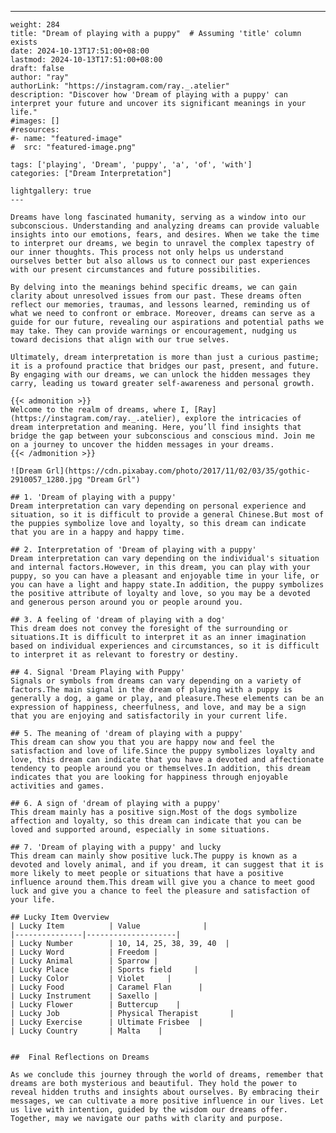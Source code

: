 ---
    weight: 284
    title: "Dream of playing with a puppy"  # Assuming 'title' column exists
    date: 2024-10-13T17:51:00+08:00
    lastmod: 2024-10-13T17:51:00+08:00
    draft: false
    author: "ray"
    authorLink: "https://instagram.com/ray._.atelier"
    description: "Discover how 'Dream of playing with a puppy' can interpret your future and uncover its significant meanings in your life."
    #images: []
    #resources:
    #- name: "featured-image"
    #  src: "featured-image.png"
    
    tags: ['playing', 'Dream', 'puppy', 'a', 'of', 'with']
    categories: ["Dream Interpretation"]
    
    lightgallery: true
    ---
    
    Dreams have long fascinated humanity, serving as a window into our subconscious. Understanding and analyzing dreams can provide valuable insights into our emotions, fears, and desires. When we take the time to interpret our dreams, we begin to unravel the complex tapestry of our inner thoughts. This process not only helps us understand ourselves better but also allows us to connect our past experiences with our present circumstances and future possibilities.
    
    By delving into the meanings behind specific dreams, we can gain clarity about unresolved issues from our past. These dreams often reflect our memories, traumas, and lessons learned, reminding us of what we need to confront or embrace. Moreover, dreams can serve as a guide for our future, revealing our aspirations and potential paths we may take. They can provide warnings or encouragement, nudging us toward decisions that align with our true selves.
    
    Ultimately, dream interpretation is more than just a curious pastime; it is a profound practice that bridges our past, present, and future. By engaging with our dreams, we can unlock the hidden messages they carry, leading us toward greater self-awareness and personal growth.
    
    {{< admonition >}}
    Welcome to the realm of dreams, where I, [Ray](https://instagram.com/ray._.atelier), explore the intricacies of dream interpretation and meaning. Here, you’ll find insights that bridge the gap between your subconscious and conscious mind. Join me on a journey to uncover the hidden messages in your dreams.
    {{< /admonition >}}
    
    ![Dream Grl](https://cdn.pixabay.com/photo/2017/11/02/03/35/gothic-2910057_1280.jpg "Dream Grl")
    
    ## 1. 'Dream of playing with a puppy'
    Dream interpretation can vary depending on personal experience and situation, so it is difficult to provide a general Chinese.But most of the puppies symbolize love and loyalty, so this dream can indicate that you are in a happy and happy time.
    
    ## 2. Interpretation of 'Dream of playing with a puppy'
    Dream interpretation can vary depending on the individual's situation and internal factors.However, in this dream, you can play with your puppy, so you can have a pleasant and enjoyable time in your life, or you can have a light and happy state.In addition, the puppy symbolizes the positive attribute of loyalty and love, so you may be a devoted and generous person around you or people around you.
    
    ## 3. A feeling of 'dream of playing with a dog'
    This dream does not convey the foresight of the surrounding or situations.It is difficult to interpret it as an inner imagination based on individual experiences and circumstances, so it is difficult to interpret it as relevant to forestry or destiny.
    
    ## 4. Signal 'Dream Playing with Puppy'
    Signals or symbols from dreams can vary depending on a variety of factors.The main signal in the dream of playing with a puppy is generally a dog, a game or play, and pleasure.These elements can be an expression of happiness, cheerfulness, and love, and may be a sign that you are enjoying and satisfactorily in your current life.
    
    ## 5. The meaning of 'dream of playing with a puppy'
    This dream can show you that you are happy now and feel the satisfaction and love of life.Since the puppy symbolizes loyalty and love, this dream can indicate that you have a devoted and affectionate tendency to people around you or themselves.In addition, this dream indicates that you are looking for happiness through enjoyable activities and games.
    
    ## 6. A sign of 'dream of playing with a puppy'
    This dream mainly has a positive sign.Most of the dogs symbolize affection and loyalty, so this dream can indicate that you can be loved and supported around, especially in some situations.
    
    ## 7. 'Dream of playing with a puppy' and lucky
    This dream can mainly show positive luck.The puppy is known as a devoted and lovely animal, and if you dream, it can suggest that it is more likely to meet people or situations that have a positive influence around them.This dream will give you a chance to meet good luck and give you a chance to feel the pleasure and satisfaction of your life.
    
    ## Lucky Item Overview
    | Lucky Item          | Value              |
    |---------------|--------------------|
    | Lucky Number        | 10, 14, 25, 38, 39, 40  |
    | Lucky Word          | Freedom |
    | Lucky Animal        | Sparrow |
    | Lucky Place         | Sports field     |
    | Lucky Color         | Violet     |
    | Lucky Food          | Caramel Flan      |
    | Lucky Instrument    | Saxello |
    | Lucky Flower        | Buttercup    |
    | Lucky Job           | Physical Therapist       |
    | Lucky Exercise      | Ultimate Frisbee  |
    | Lucky Country       | Malta    |
    
    
    ##  Final Reflections on Dreams
    
    As we conclude this journey through the world of dreams, remember that dreams are both mysterious and beautiful. They hold the power to reveal hidden truths and insights about ourselves. By embracing their messages, we can cultivate a more positive influence in our lives. Let us live with intention, guided by the wisdom our dreams offer. Together, may we navigate our paths with clarity and purpose.
    
